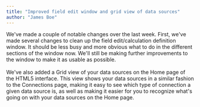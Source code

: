 ```yaml
---
title: "Improved field edit window and grid view of data sources"
author: "James Boe"
---
```

We've made a couple of notable changes over the last week.<!--more--> First, we've made several changes to clean up the field edit/calculation definition window. It should be less busy and more obvious what to do in the different sections of the window now. We'll still be making further improvements to the window to make it as usable as possible.<br><br>We've also added a Grid view of your data sources on the Home page of the HTML5 interface. This view shows your data sources in a similar fashion to the Connections page, making it easy to see which type of connection a given data source is, as well as making it easier for you to recognize what's going on with your data sources on the Home page.